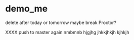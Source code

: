 # demo_me
delete after today or tomorrow maybe break Proctor?

XXXX push to master again nmbmnb hjgjhg jhkkjhkjh kjhkjh
